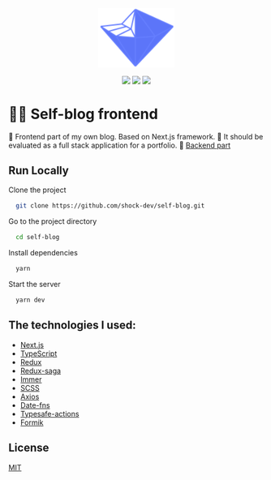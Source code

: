 <p align="center">
  <img width="150px" src="/public/images/logo.svg" />
</p>
  
<p align="center">
  <img src="https://github.com/shock-dev/self-blog/actions/workflows/editorconfig.yml/badge.svg">
  <img src="https://github.com/shock-dev/self-blog/actions/workflows/eslint.yml/badge.svg">
  <img src="https://img.shields.io/badge/license-MIT-blue.svg">
</p>

# 🙍‍♂ Self-blog frontend

👔 Frontend part of my own blog. Based on Next.js framework. 🏅 It should be evaluated as a full stack application for a portfolio. 🧲 [Backend part](https://github.com/shock-dev/self-blog-backend)

## Run Locally

Clone the project

```bash
  git clone https://github.com/shock-dev/self-blog.git
```

Go to the project directory

```bash
  cd self-blog
```

Install dependencies

```bash
  yarn
```

Start the server

```bash
  yarn dev
```

## The technologies I used:

- [Next.js](https://nextjs.org/)
- [TypeScript](https://www.typescriptlang.org)
- [Redux](https://redux.js.org)
- [Redux-saga](https://redux-saga.js.org)
- [Immer](https://immerjs.github.io/immer)
- [SCSS](https://sass-lang.com)
- [Axios](https://axios-http.com)
- [Date-fns](https://date-fns.org/)
- [Typesafe-actions](https://github.com/piotrwitek/typesafe-actions)
- [Formik](https://formik.org/docs/overview)

## License

[MIT](https://choosealicense.com/licenses/mit/)
